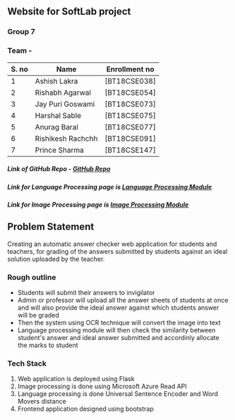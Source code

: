 ## Website for SoftLab project 
### Group 7 
### Team - 

| S. no | Name | Enrollment no   |
| ----- | ---- | --------------- |
| 1 | Ashish Lakra   | [BT18CSE038]  |
| 2 | Rishabh Agarwal   | [BT18CSE054]  |
| 3 |  Jay Puri Goswami | [BT18CSE073] |
| 4 | Harshal Sable     | [BT18CSE075]  |
| 5 | Anurag Baral      | [BT18CSE077]  |
| 6 | Rishikesh Rachchh   | [BT18CSE091]  |
| 7 |  Prince Sharma     | [BT18CSE147]  |

##### Link of GitHub Repo - <a href = 'https://github.com/Jay22519/Automatic-Answer-checker-'> GitHub Repo </a>

##### Link for Language Processing page is  <a href = 'https://jay22519.github.io/Language_processing/'>Language Processing Module</a> 

##### Link for Image Processing page is <a href = 'https://jay22519.github.io/Image_processing/'>Image Processing Module</a> 

## Problem Statement 
Creating an automatic answer checker web application for students and teachers, for grading of the answers submitted by students against an ideal solution uploaded by the teacher. 

### Rough outline  
- Students will submit their answers to invigilator 
-  Admin or professor will upload all the answer sheets of students at once and will also provide the ideal answer against which students answer will be graded  
-  Then the system using OCR technique will convert the image into text 
-  Language processing module will then check the similarity between student's answer and ideal answer submitted and accordinly allocate the marks to student
  
### Tech Stack  
1) Web application is deployed using Flask  <br>
2) Image processing is done using Microsoft Azure Read API <br>
3) Language processing is done Universal Sentence Encoder and Word Movers distance <br>
4) Frontend application designed using bootstrap <br>

